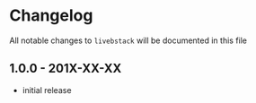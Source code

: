 # Changelog

All notable changes to `livebstack` will be documented in this file

## 1.0.0 - 201X-XX-XX

- initial release
